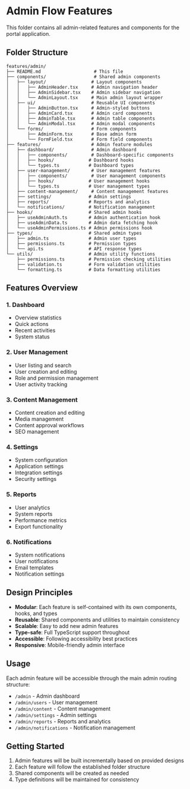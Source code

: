 # Admin Flow Features

This folder contains all admin-related features and components for the portal application.

## Folder Structure

```
features/admin/
├── README.md                    # This file
├── components/                  # Shared admin components
│   ├── layout/                 # Layout components
│   │   ├── AdminHeader.tsx     # Admin navigation header
│   │   ├── AdminSidebar.tsx    # Admin sidebar navigation
│   │   └── AdminLayout.tsx     # Main admin layout wrapper
│   ├── ui/                     # Reusable UI components
│   │   ├── AdminButton.tsx     # Admin-styled buttons
│   │   ├── AdminCard.tsx       # Admin card components
│   │   ├── AdminTable.tsx      # Admin table components
│   │   └── AdminModal.tsx      # Admin modal components
│   └── forms/                  # Form components
│       ├── AdminForm.tsx       # Base admin form
│       └── FormField.tsx       # Form field components
├── features/                   # Admin feature modules
│   ├── dashboard/              # Admin dashboard
│   │   ├── components/         # Dashboard-specific components
│   │   ├── hooks/             # Dashboard hooks
│   │   └── types.ts           # Dashboard types
│   ├── user-management/        # User management features
│   │   ├── components/         # User management components
│   │   ├── hooks/             # User management hooks
│   │   └── types.ts           # User management types
│   ├── content-management/     # Content management features
│   ├── settings/              # Admin settings
│   ├── reports/               # Reports and analytics
│   └── notifications/         # Notification management
├── hooks/                     # Shared admin hooks
│   ├── useAdminAuth.ts        # Admin authentication hook
│   ├── useAdminData.ts        # Admin data fetching hook
│   └── useAdminPermissions.ts # Admin permissions hook
├── types/                     # Shared admin types
│   ├── admin.ts               # Admin user types
│   ├── permissions.ts         # Permission types
│   └── api.ts                 # API response types
└── utils/                     # Admin utility functions
    ├── permissions.ts         # Permission checking utilities
    ├── validation.ts          # Form validation utilities
    └── formatting.ts          # Data formatting utilities
```

## Features Overview

### 1. Dashboard
- Overview statistics
- Quick actions
- Recent activities
- System status

### 2. User Management
- User listing and search
- User creation and editing
- Role and permission management
- User activity tracking

### 3. Content Management
- Content creation and editing
- Media management
- Content approval workflows
- SEO management

### 4. Settings
- System configuration
- Application settings
- Integration settings
- Security settings

### 5. Reports
- User analytics
- System reports
- Performance metrics
- Export functionality

### 6. Notifications
- System notifications
- User notifications
- Email templates
- Notification settings

## Design Principles

- **Modular**: Each feature is self-contained with its own components, hooks, and types
- **Reusable**: Shared components and utilities to maintain consistency
- **Scalable**: Easy to add new admin features
- **Type-safe**: Full TypeScript support throughout
- **Accessible**: Following accessibility best practices
- **Responsive**: Mobile-friendly admin interface

## Usage

Each admin feature will be accessible through the main admin routing structure:
- `/admin` - Admin dashboard
- `/admin/users` - User management
- `/admin/content` - Content management
- `/admin/settings` - Admin settings
- `/admin/reports` - Reports and analytics
- `/admin/notifications` - Notification management

## Getting Started

1. Admin features will be built incrementally based on provided designs
2. Each feature will follow the established folder structure
3. Shared components will be created as needed
4. Type definitions will be maintained for consistency
